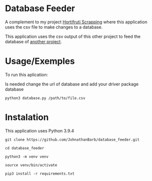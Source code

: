 # Database Feeder
A complement to my project [Hortifruti Scrapping](https://github.com/JohnathanBarb/hortifruti_scrapping) where this application uses the csv file to make changes to a database.

This application uses the csv output of this other project to feed the database of [another project]().

# Usage/Exemples
To run this aplication:

Is needed change the url of database and add your driver package database
```shell
python3 database.py /path/to/file.csv
```

# Instalation
This application uses Python 3.9.4
```shell
git clone https://github.com/JohnathanBarb/database_feeder.git

cd database_feeder

python3 -m venv venv

source venv/bin/activate

pip3 install -r requirements.txt
```